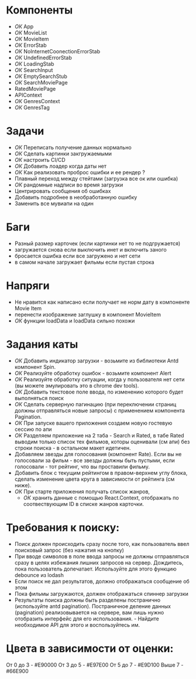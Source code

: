 # Компоненты

- *ОК* App
- *ОК* MovieList
- *ОК* MovieItem
- *ОК* ErrorStab
- *ОК* NoInternetCoonectionErrorStab
- *ОК* UndefinedErrorStab
- *ОК* LoadingStab
- *ОК* SearchInput
- *ОК* EmptySearchStub
- *ОК* SearchMoviePage
- RatedMoviePage
- APIContext
- *ОК* GenresContext
- *ОК* GenresTag

# Задачи

- *ОК* Переписать получение данных нормально 
- *ОК* Сделать картинки закгружаемыми
- *ОК* настроить CI/CD
- *ОК* Добавить лоадер когда даты нет 
- *ОК* Как реализовать проброс ошибки и ее рендер ?
- Плавный переход между стейтами (загрузка все ок или ошибка)
- *ОК* рандомные надписи во время загрузки
- Центрировать сообщения об ошибках
- Добавить подробнее в необработанную ошибку
- Заменить все мувиапи на один

# Баги

- Разный размер карточек (если картинки нет то не подгружается)
- загружается снова если выключить инет и включить заного 
- бросается ошибка если все загружено и нет сети 
- в самом начале загружает фильмы если пустая строка

# Напряги 

- Не нравится как написано если получает не норм дату в компоненте Movie Item
- перенести изображение заглушку в компонент MovieItem
- *ОК* функции loadData и loadData сильно похожи

# Задания каты

- *ОК* Добавить индикатор загрузки - возьмите из библиотеки Antd компонент Spin.
- *ОК* Реализуйте обработку ошибок - возьмите компонент Alert
- *ОК* Реализуйте обработку ситуации, когда у пользователя нет сети (вы можете эмулировать это в chrome dev tools).
- *ОК* Добавить текстовое поле ввода, по изменению которого будет выполняться поиск
- *ОК* Сделать серверную пагинацию (при переключении страниц должны отправляться новые запросы) с применением компонента Pagination.
- *ОК* При запуске вашего приложения создаем новую гостевую сессию по апи
- *ОК* Разделяем приложение на 2 таба - Search и Rated, в табе Rated выводим только список тех фильмов, которы оценивали (см апи) без строки поиска - в остальном макет идетичен.
- Добавляем звезды для голосования (компонент Rate). Если вы не голосовали за фильм - все звезды должны быть пустыми, если голосовали - тот рейтинг, что вы проставили фильму.
- Добавить блок с текущим рейтингом в правом-верхнем углу блока, сделать изменение цвета круга в зависимости от рейтинга (см ниже).
- *ОК* При старте приложения получать список жанров, 
    - *ОК* хранить данные с помощью React.Context, отображать по соотвествующим ID в списке жанров карточки.

# Требования к поиску:

- Поиск должен происходить сразу после того, как пользователь ввел поисковый запрос (без нажатия на кнопку)
- При вводе символов в поле ввода запросы не должны отправляться сразу в целях избежания лишних запросов на сервер. Дождитесь, пока пользователь допечатает. Используйте для этого функцию debounce из lodash
- Если поиск не дал результатов, должно отображаться сообщение об этом
- Пока фильмы загружаются, должен отображаться спиннер загрузки
- Результаты поиска должны быть разделены постранично (используйте antd pagination). Постраничное деление данных (pagination) реализовывается на сервере, вам лишь нужно отобразить интерфейс для его использования. - Найдите необходимое API для этого и воспользуйтесь им.

# Цвета в зависимости от оценки:

От 0 до 3 - #E90000
От 3 до 5 - #E97E00
От 5 до 7 - #E9D100
Выше 7 - #66E900
